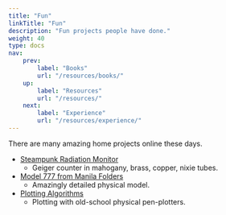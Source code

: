 ```yaml
---
title: "Fun"
linkTitle: "Fun"
description: "Fun projects people have done."
weight: 40
type: docs
nav:
    prev:
        label: "Books"
        url: "/resources/books/"
    up:
        label: "Resources"
        url: "/resources/"
    next:
        label: "Experience"
        url: "/resources/experience/"
---
```


There are many amazing home projects online these days.

* [Steampunk Radiation Monitor](https://www.balena.io/blog/show-tell-a-steampunk-desktop-background-radiation-monitor/)
  * Geiger counter in mahogany, brass, copper, nixie tubes.
* [Model 777 from Manila Folders](https://www.lucaiaconistewart.com/model-777)
  * Amazingly detailed physical model.
* [Plotting Algorithms](https://mitxela.com/projects/plotting)
  * Plotting with old-school physical pen-plotters.


